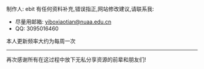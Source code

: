 制作人: ebit
有任何资料补充,错误指正,网站修改建议,请联系我:

- 尽量用邮箱: yiboxiaotian@nuaa.edu.cn
- QQ: 3095016460

本人更新频率大约为每周一次

---

再次感谢所有在这过程中放下无私分享资源的前辈和朋友们!